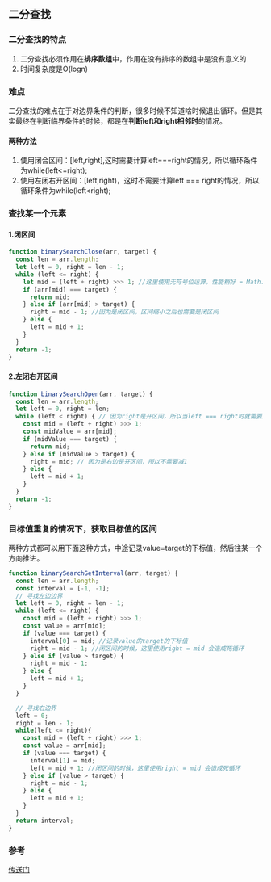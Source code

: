## 二分查找
### 二分查找的特点
1. 二分查找必须作用在**排序数组**中，作用在没有排序的数组中是没有意义的
2. 时间复杂度是O(logn)

### 难点
二分查找的难点在于对边界条件的判断，很多时候不知道啥时候退出循环。但是其实最终在判断临界条件的时候，都是在**判断left和right相邻时**的情况。

#### 两种方法
1. 使用闭合区间：[left,right],这时需要计算left===right的情况，所以循环条件为while(left<=right);
2. 使用左闭右开区间：[left,right)，这时不需要计算left === right的情况，所以循环条件为while(left<right);

### 查找某一个元素
#### 1.闭区间
```js
function binarySearchClose(arr, target) {
  const len = arr.length;
  let left = 0, right = len - 1;
  while (left <= right) {
    let mid = (left + right) >>> 1; //这里使用无符号位运算，性能稍好 = Math.floor((right+left)/2);
    if (arr[mid] === target) {
      return mid;
    } else if (arr[mid] > target) {
      right = mid - 1; //因为是闭区间，区间缩小之后也需要是闭区间
    } else {
      left = mid + 1;
    }
  }
  return -1;
}
```  

#### 2.左闭右开区间
```js
function binarySearchOpen(arr, target) {
  const len = arr.length;
  let left = 0, right = len;
  while (left < right) { // 因为right是开区间，所以当left === right时就需要退出
    const mid = (left + right) >>> 1;
    const midValue = arr[mid];
    if (midValue === target) {
      return mid;
    } else if (midValue > target) {
      right = mid; // 因为是右边是开区间，所以不需要减1
    } else {
      left = mid + 1;
    }
  }
  return -1;
}
```  

### 目标值重复的情况下，获取目标值的区间
两种方式都可以用下面这种方式，中途记录value=target的下标值，然后往某一个方向推进。
```js
function binarySearchGetInterval(arr, target) {
  const len = arr.length;
  const interval = [-1, -1];
  // 寻找左边边界
  let left = 0, right = len - 1;
  while (left <= right) {
    const mid = (left + right) >>> 1;
    const value = arr[mid];
    if (value === target) {
      interval[0] = mid; //记录value的target的下标值
      right = mid - 1; //闭区间的时候，这里使用right = mid 会造成死循环
    } else if (value > target) {
      right = mid - 1;
    } else {
      left = mid + 1;
    }
  }

  // 寻找右边界
  left = 0;
  right = len - 1;
  while(left <= right){
    const mid = (left + right) >>> 1;
    const value = arr[mid];
    if (value === target) {
      interval[1] = mid;
      left = mid + 1; //闭区间的时候，这里使用right = mid 会造成死循环
    } else if (value > target) {
      right = mid - 1;
    } else {
      left = mid + 1;
    }
  }
  return interval;
}
```  

### 参考
[传送门](https://juejin.im/post/5d8f6856e51d45784227aca6?utm_source=gold_browser_extension#heading-1)



















